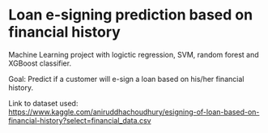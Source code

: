# Loan e-signing prediction based on financial history

Machine Learning project with logictic regression, SVM, random forest and XGBoost classifier. 

Goal: Predict if a customer will e-sign a loan based on his/her financial history.

Link to dataset used: https://www.kaggle.com/aniruddhachoudhury/esigning-of-loan-based-on-financial-history?select=financial_data.csv


